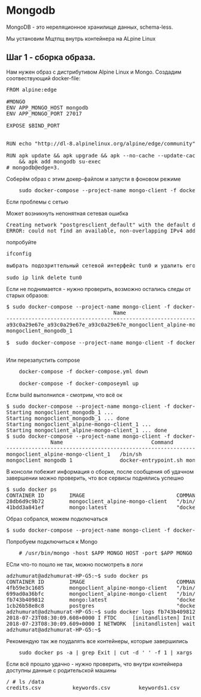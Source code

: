 # Mongodb

MongoDB - это нереляционное хранилище данных, schema-less.

Мы установим Mщтпщ внутрь контейнера на ALpine Linux

## Шаг 1 - сборка образа.

Нам нужен образ с дистрибутивом Alpine Linux и Mongo. Создадим соотвествующий docker-file:

<pre>
FROM alpine:edge

#MONGO
ENV APP_MONGO_HOST mongodb
ENV APP_MONGO_PORT 27017

EXPOSE $BIND_PORT


RUN echo "http://dl-8.alpinelinux.org/alpine/edge/community" >> /etc/apk/repositories

RUN apk update && apk upgrade && apk --no-cache --update-cache add gcc gfortran python python-dev py-pip build-base wget\
    && apk add mongodb su-exec
# mongodb@edge=3.
</pre>

Соберём образ с этим докер-файлом и запусти в фоновом режиме

<pre>
    sudo docker-compose --project-name mongo-client -f docker-compose.yml up --build -d
</pre>

Если проблемы с сетью 

Может возникнуть непонятная сетевая ошибка
<pre>
Creating network "postgresclient_default" with the default driver
ERROR: could not find an available, non-overlapping IPv4 address pool among the defaults to assign to the network
</pre>

попробуйте
<pre>
ifconfig

выбрать подозриттельный сетевой интерфейс tun0 и удалить его

sudo ip link delete tun0
</pre>

Если не поднимается - нужно проверить, возможно остались следы от старых образов:

<pre>
$ sudo docker-compose --project-name mongo-client -f docker-compose.yml ps
                                  Name                                               Command              State       Ports
-----------------------------------------------------------------------------------------------------------------------------
a93c0a29e67e_a93c0a29e67e_a93c0a29e67e_mongoclient_alpine-mongo-client_1   /bin/sh                       Exit 137
mongoclient_mongodb_1                                                      docker-entrypoint.sh mongod   Up         27017/tcp

$  sudo docker-compose --project-name mongo-client -f docker-compose.yml rm --all;

</pre>

Или перезапустить compose
<pre>
    docker-compose -f docker-compose.yml down

    docker-compose -f docker-composeyml up
</pre>

Если build выполнился - смотрим, что всё ок

<pre>
$ sudo docker-compose --project-name mongo-client -f docker-compose.yml up -d
Starting mongoclient_mongodb_1 ...
Starting mongoclient_mongodb_1 ... done
Starting mongoclient_alpine-mongo-client_1 ...
Starting mongoclient_alpine-mongo-client_1 ... done
$ sudo docker-compose --project-name mongo-client -f docker-compose.yml ps
              Name                            Command             State     Ports
-----------------------------------------------------------------------------------
mongoclient_alpine-mongo-client_1   /bin/sh                       Up
mongoclient_mongodb_1               docker-entrypoint.sh mongod   Up      27017/tcp
</pre>

В консоли побежит информация о сборке, после сообщения об удачном завершении можно проверить, что все сервисы поднялись успешно

<pre>
$ sudo docker ps
CONTAINER ID        IMAGE                             COMMAND                  CREATED             STATUS              PORTS                      NAMES
28db6d9c9b72        mongoclient_alpine-mongo-client   "/bin/sh"                11 minutes ago      Up 11 minutes                                  mongoclient_alpine-mongo-client_1
41bdd3a841ef        mongo:latest                      "docker-entrypoint.s…"   11 minutes ago      Up 11 minutes       0.0.0.0:27017->27017/tcp   mongoclient_mongodb_1
</pre>

Образ собрался, можем подключаться
<pre>
$ sudo docker-compose --project-name mongo-client -f docker-compose.yml run --rm alpine-client
</pre>

Попробуем подключиться к Mongo
<pre>
    # /usr/bin/mongo -host $APP_MONGO_HOST -port $APP_MONGO_PORT
</pre>

ЕСли что-то пошло не так, можно посмотреть в логи
<pre>
adzhumurat@adzhumurat-HP-G5:~$ sudo docker ps
CONTAINER ID        IMAGE                             COMMAND                  CREATED             STATUS              PORTS               NAMES
4fb59e3c1685        mongoclient_alpine-mongo-client   "/bin/sh"                4 minutes ago       Up 4 minutes                            sleepy_heyrovsky
699ad0a36bfc        mongoclient_alpine-mongo-client   "/bin/sh"                8 minutes ago       Up 4 minutes                            mongoclient_alpine-mongo-client_1
fb743b409812        mongo:latest                      "docker-entrypoint.s…"   20 minutes ago      Up 4 minutes        27017/tcp           mongoclient_mongodb_1
1cb26b58e8c8        postgres                          "docker-entrypoint.s…"   3 days ago          Up 3 days           5432/tcp            netology-postgres
adzhumurat@adzhumurat-HP-G5:~$ sudo docker logs fb743b409812 | tail
2018-07-23T08:30:09.608+0000 I FTDC     [initandlisten] Initializing full-time diagnostic data capture with directory '/data/db/diagnostic.data'
2018-07-23T08:30:09.609+0000 I NETWORK  [initandlisten] waiting for connections on port 27017
adzhumurat@adzhumurat-HP-G5:~$
</pre>

Рекомендую так же поудалять все контейнеры, которые завершились

<pre>
    sudo docker ps -a | grep Exit | cut -d ' ' -f 1 | xargs sudo docker rm
</pre>


Если всё прошло удачно - нужно проверить, что внутри контейнера доступны данные с родительской машины
<pre>
/ # ls /data
credits.csv          keywords.csv         keywords1.csv        links.csv            links_small.csv      movies_metadata.csv  ratings.csv          ratings_small.csv    test.csv             test.json
</pre>